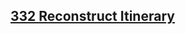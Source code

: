 ## [332 Reconstruct Itinerary](https://leetcode.com/problems/reconstruct-itinerary/description/)

```js

```
